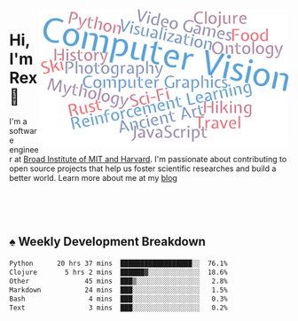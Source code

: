 <img src="https://raw.githubusercontent.com/rexwangcc/rexwangcc/master/myself.png" alt="Rex!" width="450" height="250" align="right">

# Hi, I'm Rex 👋

I'm a software engineer at [Broad Institute of MIT and Harvard](https://www.broadinstitute.org/). I'm passionate about contributing to open source projects that help us foster scientific researches and build a better world. Learn more about me at my [blog](https://rexwang.cc)

<br>
<br>
<br>

<table>
<tr valign="top" width="50%">
<!-- <td > -->

## ♠ Weekly Development Breakdown

<!-- code_time starts -->

```text
Python      20 hrs 37 mins  ██████████████████░░  76.1%
Clojure       5 hrs 2 mins  ██████▓░░░░░░░░░░░░░  18.6%
Other              45 mins  ███▒░░░░░░░░░░░░░░░░   2.8%
Markdown           24 mins  ███░░░░░░░░░░░░░░░░░   1.5%
Bash                4 mins  ███░░░░░░░░░░░░░░░░░   0.3%
Text                3 mins  ███░░░░░░░░░░░░░░░░░   0.2%
```

<!-- code_time ends -->

<!-- Placeholder for my Game statuses -->

<!-- <td valign="top" width="50%">

#### ♦ My Personal Progress

</td> -->

</tr>
</table>
